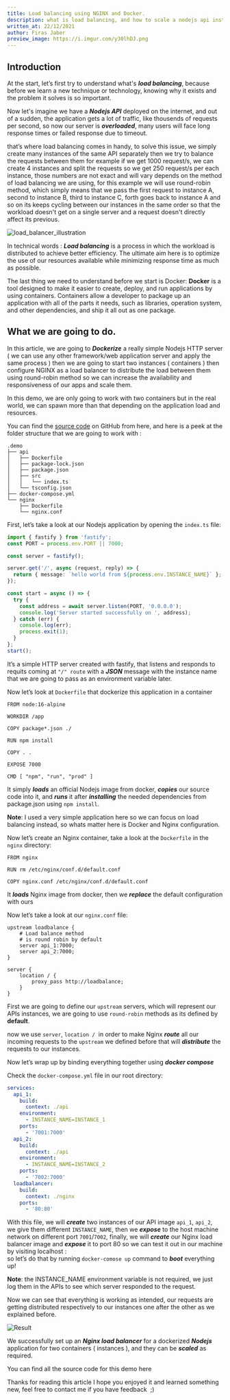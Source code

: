 ```yaml
---
title: Load balancing using NGINX and Docker.
description: what is load balancing, and how to scale a nodejs api instances with NGINX and Docker using round-robin method by simple configurations
written_at: 22/12/2021
author: Firas Jaber
preview_image: https://i.imgur.com/y30lhDJ.png
---
```


## Introduction

At the start, let’s first try to understand what's **_load balancing_**, because before we learn a new technique or technology, knowing why it exists and the problem it solves is so important.

Now let's imagine we have a **_Nodejs API_** deployed on the internet, and out of a sudden, the application gets a lot of traffic, like thousends of requests per second, so now our server is **_overloaded_**, many users will face long response times or failed response due to timeout.

that’s where load balancing comes in handy, to solve this issue, we simply create many instances of the same API separately then we try to balance the requests between them for example if we get 1000 request/s, we can create 4 instances and split the requests so we get 250 request/s per each instance, those numbers are not exact and will vary depends on the method of load balancing we are using, for this example we will use round-robin method, which simply means that we pass the first request to instance A, second to instance B, third to instance C, forth goes back to instance A and so on its keeps cycling between our instances in the same order so that the workload doesn't get on a single server and a request doesn't directly affect its previous.

![load_balancer_illustration](https://i.imgur.com/W7beKH1.png)

In technical words : **_Load balancing_** is a process in which the workload is distributed to achieve better efficiency. The ultimate aim here is to optimize the use of our resources available while minimizing response time as much as possible.

The last thing we need to understand before we start is Docker: **Docker** is a tool designed to make it easier to create, deploy, and run applications by using containers. Containers allow a developer to package up an application with all of the parts it needs, such as libraries, operation system, and other dependencies, and ship it all out as one package.

## What we are going to do.

In this article, we are going to **_Dockerize_** a really simple Nodejs HTTP server ( we can use any other framework/web application server and apply the same process ) then we are going to start two instances ( containers ) then configure NGINX as a load balancer to distribute the load between them using round-robin method so we can increase the availability and responsiveness of our apps and scale them.

In this demo, we are only going to work with two containers but in the real world, we can spawn more than that depending on the application load and resources.

You can find the [source code](https://github.com/firasjaber/nginx_docker_loadbalancing) on GitHub from here, and here is a peek at the folder structure that we are going to work with :

```dir
.demo
├── api
│   ├── Dockerfile
│   ├── package-lock.json
│   ├── package.json
│   ├── src
│   │   └── index.ts
│   └── tsconfig.json
├── docker-compose.yml
└── nginx
    ├── Dockerfile
    └── nginx.conf
```

First, let’s take a look at our Nodejs application by opening the `index.ts` file:

```ts
import { fastify } from 'fastify';
const PORT = process.env.PORT || 7000;

const server = fastify();

server.get('/', async (request, reply) => {
  return { message: `hello world from ${process.env.INSTANCE_NAME}` };
});

const start = async () => {
  try {
    const address = await server.listen(PORT, '0.0.0.0');
    console.log('Server started successfully on ', address);
  } catch (err) {
    console.log(err);
    process.exit(1);
  }
};
start();
```

It’s a simple HTTP server created with fastify, that listens and responds to requits coming at `"/" route` with a **_JSON_** message with the instance name that we are going to pass as an environment variable later.

Now let’s look at `Dockerfile` that dockerize this application in a container

```docker
FROM node:16-alpine

WORKDIR /app

COPY package*.json ./

RUN npm install

COPY . .

EXPOSE 7000

CMD [ "npm", "run", "prod" ]
```

It simply **_loads_** an official Nodejs image from docker, **_copies_** our source code into it, and **_runs_** it after **_installing_** the needed dependencies from package.json using `npm install`.

**Note**: I used a very simple application here so we can focus on load balancing instead, so whats matter here is Docker and Nginx configuration.

Now let’s create an Nginx container, take a look at the `Dockerfile` in the `nginx` directory:

```docker
FROM nginx

RUN rm /etc/nginx/conf.d/default.conf

COPY nginx.conf /etc/nginx/conf.d/default.conf
```

It **_loads_** Nginx image from docker, then we **_replace_** the default configuration with ours

Now let’s take a look at our `nginx.conf` file:

```nginx
upstream loadbalance {
    # Load balance method
    # is round robin by default
    server api_1:7000;
    server api_2:7000;
}

server {
    location / {
        proxy_pass http://loadbalance;
    }
}
```

First we are going to define our `upstream` servers, which will represent our APIs instances, we are going to use `round-robin` methods as its defined by **default**.

now we use `server`, `location /`  in order to make Nginx **_route_** all our incoming requests to the `upstream` we defined before that will **_distribute_** the requests to our instances.

Now let’s wrap up by binding everything together using **_docker compose_**

Check the `docker-compose.yml` file in our root directory:

```yml
services:
  api_1:
    build:
      context: ./api
    environment:
      - INSTANCE_NAME=INSTANCE_1
    ports:
      - '7001:7000'
  api_2:
    build:
      context: ./api
    environment:
      - INSTANCE_NAME=INSTANCE_2
    ports:
      - '7002:7000'
  loadbalancer:
    build:
      context: ./nginx
    ports:
      - '80:80'
```

With this file, we will **_create_** two instances of our API image `api_1`, `api_2`,  we give them different `INSTANCE_NAME`, then we **_expose_** to the host machine network on different port `7001`/`7002`, finally, we will **_create_** our Nginx load balancer image and **_expose_** it to port 80 so we can test it out in our machine by visiting localhost :  
so let’s do that by running `docker-comose up` command to **_boot_** everything up!

**Note**: the INSTANCE_NAME environment variable is not required, we just log them in the APIs to see which server responded to the request.

Now we can see that everything is working as intended, our requests are getting distributed respectively to our instances one after the other as we explained before.

![Result](https://i.imgur.com/33TOlbX.gif)

We successfully set up an **_Nginx load balancer_** for a dockerized **_Nodejs_** application for two containers ( instances ), and they can be **_scaled_** as required.

You can find all the source code for this demo here

Thanks for reading this article I hope you enjoyed it and learned something new, feel free to contact me if you have feedback  ;)
